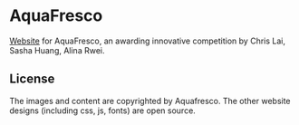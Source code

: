 AquaFresco
==========

[Website](aquafresco.co) for AquaFresco, an awarding innovative competition by Chris Lai, Sasha Huang, Alina Rwei.



License
-------

The images and content are copyrighted by Aquafresco. The other website designs (including css, js, fonts) are open source.
